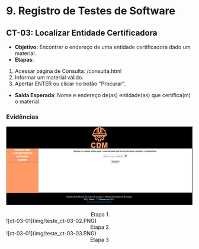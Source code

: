 # 9. Registro de Testes de Software

## CT-03: Localizar Entidade Certificadora

* **Objetivo:** Encontrar o endereço de uma entidade certificadora dado um material.
* **Etapas**: 
 1. Acessar página de Consulta: <url>/consulta.html
 2. Informar um material válido.
 3. Apertar ENTER ou clicar no botão "Procurar". 
* **Saída Esperada**: Nome e endereço de(as) entidade(as) que certifica(m) o material.

### Evidências

![ct-03-01](img/teste_ct-03-01.PNG)
<center>Etapa 1</center>
![ct-03-01](img/teste_ct-03-02.PNG)
<center>Etapa 2</center>
![ct-03-01](img/teste_ct-03-03.PNG)
<center>Etapa 3</center>


